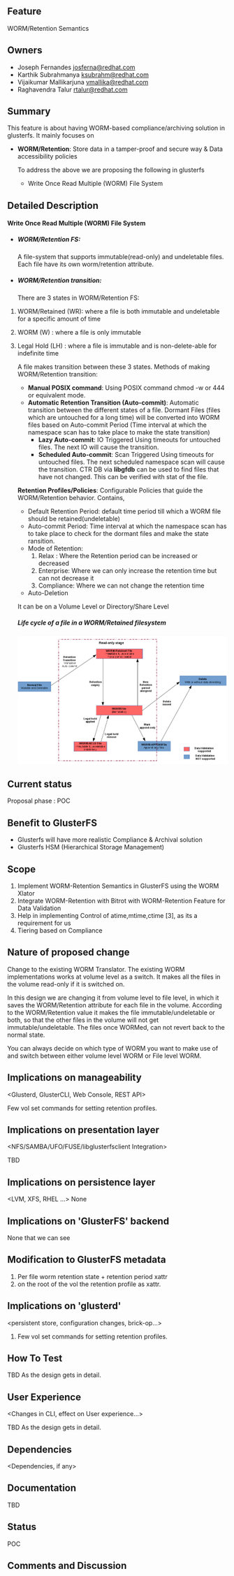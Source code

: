 Feature
-------
WORM/Retention Semantics

Owners
------
- Joseph Fernandes <josferna@redhat.com>
- Karthik Subrahmanya <ksubrahm@redhat.com>
- Vijaikumar Mallikarjuna <vmallika@redhat.com>
- Raghavendra Talur <rtalur@redhat.com>

Summary
-------

This feature is about having WORM-based compliance/archiving solution in glusterfs. It mainly focuses on
- **WORM/Retention**:
   Store data in a tamper-proof and secure way & Data accessibility policies

  To address the above we are proposing the following in glusterfs
  - Write Once Read Multiple (WORM) File System

Detailed Description
--------------------
#### Write Once Read Multiple (WORM) File System
  - ##### WORM/Retention FS:
    A file-system that supports immutable(read-only) and undeletable files. Each file have its own worm/retention attribute.

  - ##### WORM/Retention transition:
    There are 3 states in WORM/Retention FS:
 1. WORM/Retained (WR): where a file is both immutable and undeletable for a specific amount of time
 2. WORM (W)          : where a file is only immutable
 3. Legal Hold (LH)   : where a file is immutable and is non-delete-able for indefinite time

    A file makes transition between these 3 states.
    Methods of making WORM/Retention transition:
    - **Manual POSIX command**:
      Using POSIX command chmod -w or 444 or equivalent mode.
    - **Automatic Retention Transition (Auto-commit)**:
      Automatic transition between the different states of a file.
      Dormant Files (files which are untouched for a long time) will be converted into WORM files based on Auto-commit Period (Time interval at which the namespace scan has to take place to make the state transition)
      - **Lazy Auto-commit**:
        IO Triggered Using timeouts for untouched files. The next IO will cause the transition.
      - **Scheduled Auto-commit**:
        Scan Triggered Using timeouts for untouched files. The next scheduled namespace scan will cause the transition.
        CTR DB via **libgfdb** can be used to find files that have not changed. This can be verified with stat of the file.

    **Retention Profiles/Policies**:
      Configurable Policies that guide the WORM/Retention behavior. Contains,
      - Default Retention Period: default time period till which a WORM file should be retained(undeletable)
      - Auto-commit Period: Time interval at which the namespace scan has to take place to check for the dormant files and make the state ransition.
      - Mode of Retention:
          1. Relax     : Where the Retention period can be increased or decreased
          2. Enterprise: Where we can only increase the retention time but can not decrease it
          3. Compliance: Where we can not change the retention time
    - Auto-Deletion

    It can be on a Volume Level or Directory/Share Level

    ##### Life cycle of a file in a WORM/Retained filesystem

    ![WORM-LifeCycle](image/WORM-Life.png)


Current status
------
Proposal phase : POC

Benefit to GlusterFS
------
* Glusterfs will have more realistic Compliance & Archival solution
* Glusterfs HSM (Hierarchical Storage Management)

Scope
------
1. Implement WORM-Retention Semantics in GlusterFS using the WORM Xlator
2. Integrate WORM-Retention with Bitrot with WORM-Retention Feature for Data Validation
3. Help in implementing Control of atime,mtime,ctime [3], as its a requirement for us
4. Tiering based on Compliance

Nature of proposed change
-------------
Change to the existing WORM Translator. The existing WORM implementations works at volume level as a switch. It makes all the files in the volume read-only if it is switched on.

In this design we are changing it from volume level to file level, in which it saves the WORM/Retention attribute for each file in the volume. According to the WORM/Retention value it makes the file immutable/undeletable or both, so that the other files in the volume will not get immutable/undeletable. The files once WORMed, can not revert back to the normal state.

You can always decide on which type of WORM you want to make use of and switch between either volume level WORM or File level WORM.

Implications on manageability
-------------
<Glusterd, GlusterCLI, Web Console, REST API>

Few vol set commands for setting retention profiles.

Implications on presentation layer
-------------

<NFS/SAMBA/UFO/FUSE/libglusterfsclient Integration>

TBD

Implications on persistence layer
-------------
<LVM, XFS, RHEL ...>
None

Implications on 'GlusterFS' backend
-------------
None that we can see

Modification to GlusterFS metadata
-------------
1. Per file worm retention state + retention period xattr
2. on the root of the vol the retention profile as xattr.

Implications on 'glusterd'
-------------

<persistent store, configuration changes, brick-op...>

1. Few vol set commands for setting retention profiles.

How To Test
-------------

<Description on Testing the feature>

TBD As the design gets in detail.

User Experience
-------------

<Changes in CLI, effect on User experience...>

TBD As the design gets in detail.

Dependencies
-------------

<Dependencies, if any>


Documentation
-------------

<Documentation for the feature>

TBD

Status
-------------

POC

Comments and Discussion
-------------

<Follow here>

